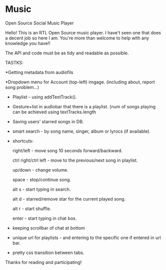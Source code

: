 # Music
Open Source Social Music Player

Hello!
This is an RTL Open Source music player.
I have't seen one that does a decent job so here I am. You're more than welcome to help with any knowledge you have!!

The API and code must be as tidy and readable as possible.

TASTKS:

*Getting metadata from audiofils

*Dropdown menu for Account (top-left) imgage. (including about, report song problem...)

* Playlist - using addTextTrack().

* Gesture+list in audiobar that there is a playlist. (num of songs playing can be achieved using textTracks.length

* Saving users' starred songs in DB.

* smart search - by song name, singer, album or lyrocs (if available).

* shortcuts:

	right/left - move song 10 seconds forward/backward.
	
	ctrl right/ctrl left - move to the previous/next song in playlist.
	
	up/down - change volume.
	
	space - stop/continue song.
	
	alt s - start typing in search.
	
	alt d - starred/remove star for the current played song.
	
	alt r - start shuffle.
	
	enter - start typing in chat box.
	
* keeping scrollbar of chat at bottom

* unique url for playlists - and entering to the specific one if entered in url bar.

* pretty css transition between tabs.


Thanks for reading and participating!
